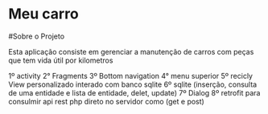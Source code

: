 # Meu carro

#Sobre o Projeto

Esta aplicação consiste em gerenciar a manutenção de carros com peças que tem vida útil por kilometros

1º activity
2° Fragments
3º Bottom navigation
4° menu superior
5º recicly View personalizado interado com banco sqlite
6º sqlite (inserção, consulta de uma entidade e lista de entidade, delet, update)
7º Dialog
8º retrofit para consulmir api rest php direto no servidor como (get e post)

 
